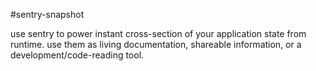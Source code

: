 #sentry-snapshot

use sentry to power instant cross-section of your application state from runtime. 
use them as living documentation, shareable information, or a development/code-reading tool.

